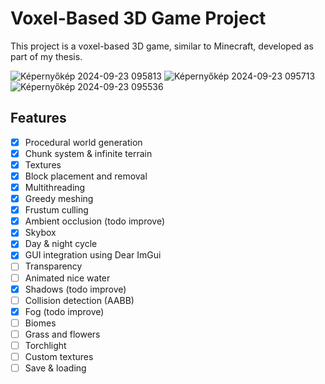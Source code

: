 # Voxel-Based 3D Game Project

This project is a voxel-based 3D game, similar to Minecraft, developed as part of my thesis.

![Képernyőkép 2024-09-23 095813](https://github.com/user-attachments/assets/6a8dc971-858e-4239-a451-a6cc444e443c)
![Képernyőkép 2024-09-23 095713](https://github.com/user-attachments/assets/0e353d09-6b62-468c-8b1e-e6d3462e0f05)
![Képernyőkép 2024-09-23 095536](https://github.com/user-attachments/assets/d8a9d61e-58b9-445f-9028-62b60e7d98bd)


## Features
- [x] Procedural world generation
- [x] Chunk system & infinite terrain
- [x] Textures
- [x] Block placement and removal
- [x] Multithreading
- [x] Greedy meshing
- [x] Frustum culling
- [x] Ambient occlusion (todo improve)
- [x] Skybox
- [x] Day & night cycle
- [x] GUI integration using Dear ImGui
- [ ] Transparency
- [ ] Animated nice water
- [x] Shadows (todo improve)
- [ ] Collision detection (AABB)
- [x] Fog (todo improve)
- [ ] Biomes
- [ ] Grass and flowers
- [ ] Torchlight
- [ ] Custom textures
- [ ] Save & loading
